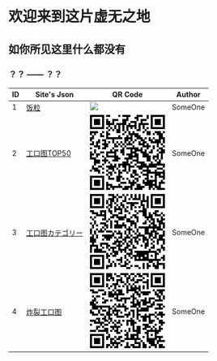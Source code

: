 # 欢迎来到这片虚无之地

## 如你所见这里什么都没有

### ？？ —— ？？

| ID  | Site's Json | QR Code | Author  |
| ---- | ------------- | ------------- | ------------- |
| 1   | [饭粒](https://raw.githubusercontent.com/defeiyu/H-Viewer-Rule/master/sites/饭粒.txt) | ![](https://raw.githubusercontent.com/defeiyu/H-Viewer-Rule/master/images/饭粒.png) | SomeOne |
| 2 | [工口图TOP50](https://raw.githubusercontent.com/defeiyu/H-Viewer-Rule/master/sites/工口图TOP50.txt) | ![](https://raw.githubusercontent.com/defeiyu/H-Viewer-Rule/master/images/工口图TOP50.png) | SomeOne |
| 3 | [工口图カテゴリー](https://raw.githubusercontent.com/defeiyu/H-Viewer-Rule/master/sites/工口图カテゴリー.txt) | ![](https://raw.githubusercontent.com/defeiyu/H-Viewer-Rule/master/images/工口图カテゴリー.png) | SomeOne |
| 4 | [炸裂工口图](https://raw.githubusercontent.com/defeiyu/H-Viewer-Rule/master/sites/炸裂工口图.txt) | ![](https://raw.githubusercontent.com/defeiyu/H-Viewer-Rule/master/images/炸裂工口图.png) | SomeOne |